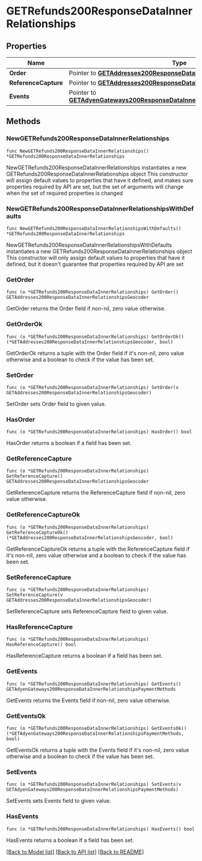# GETRefunds200ResponseDataInnerRelationships

## Properties

Name | Type | Description | Notes
------------ | ------------- | ------------- | -------------
**Order** | Pointer to [**GETAddresses200ResponseDataInnerRelationshipsGeocoder**](GETAddresses200ResponseDataInnerRelationshipsGeocoder.md) |  | [optional] 
**ReferenceCapture** | Pointer to [**GETAddresses200ResponseDataInnerRelationshipsGeocoder**](GETAddresses200ResponseDataInnerRelationshipsGeocoder.md) |  | [optional] 
**Events** | Pointer to [**GETAdyenGateways200ResponseDataInnerRelationshipsPaymentMethods**](GETAdyenGateways200ResponseDataInnerRelationshipsPaymentMethods.md) |  | [optional] 

## Methods

### NewGETRefunds200ResponseDataInnerRelationships

`func NewGETRefunds200ResponseDataInnerRelationships() *GETRefunds200ResponseDataInnerRelationships`

NewGETRefunds200ResponseDataInnerRelationships instantiates a new GETRefunds200ResponseDataInnerRelationships object
This constructor will assign default values to properties that have it defined,
and makes sure properties required by API are set, but the set of arguments
will change when the set of required properties is changed

### NewGETRefunds200ResponseDataInnerRelationshipsWithDefaults

`func NewGETRefunds200ResponseDataInnerRelationshipsWithDefaults() *GETRefunds200ResponseDataInnerRelationships`

NewGETRefunds200ResponseDataInnerRelationshipsWithDefaults instantiates a new GETRefunds200ResponseDataInnerRelationships object
This constructor will only assign default values to properties that have it defined,
but it doesn't guarantee that properties required by API are set

### GetOrder

`func (o *GETRefunds200ResponseDataInnerRelationships) GetOrder() GETAddresses200ResponseDataInnerRelationshipsGeocoder`

GetOrder returns the Order field if non-nil, zero value otherwise.

### GetOrderOk

`func (o *GETRefunds200ResponseDataInnerRelationships) GetOrderOk() (*GETAddresses200ResponseDataInnerRelationshipsGeocoder, bool)`

GetOrderOk returns a tuple with the Order field if it's non-nil, zero value otherwise
and a boolean to check if the value has been set.

### SetOrder

`func (o *GETRefunds200ResponseDataInnerRelationships) SetOrder(v GETAddresses200ResponseDataInnerRelationshipsGeocoder)`

SetOrder sets Order field to given value.

### HasOrder

`func (o *GETRefunds200ResponseDataInnerRelationships) HasOrder() bool`

HasOrder returns a boolean if a field has been set.

### GetReferenceCapture

`func (o *GETRefunds200ResponseDataInnerRelationships) GetReferenceCapture() GETAddresses200ResponseDataInnerRelationshipsGeocoder`

GetReferenceCapture returns the ReferenceCapture field if non-nil, zero value otherwise.

### GetReferenceCaptureOk

`func (o *GETRefunds200ResponseDataInnerRelationships) GetReferenceCaptureOk() (*GETAddresses200ResponseDataInnerRelationshipsGeocoder, bool)`

GetReferenceCaptureOk returns a tuple with the ReferenceCapture field if it's non-nil, zero value otherwise
and a boolean to check if the value has been set.

### SetReferenceCapture

`func (o *GETRefunds200ResponseDataInnerRelationships) SetReferenceCapture(v GETAddresses200ResponseDataInnerRelationshipsGeocoder)`

SetReferenceCapture sets ReferenceCapture field to given value.

### HasReferenceCapture

`func (o *GETRefunds200ResponseDataInnerRelationships) HasReferenceCapture() bool`

HasReferenceCapture returns a boolean if a field has been set.

### GetEvents

`func (o *GETRefunds200ResponseDataInnerRelationships) GetEvents() GETAdyenGateways200ResponseDataInnerRelationshipsPaymentMethods`

GetEvents returns the Events field if non-nil, zero value otherwise.

### GetEventsOk

`func (o *GETRefunds200ResponseDataInnerRelationships) GetEventsOk() (*GETAdyenGateways200ResponseDataInnerRelationshipsPaymentMethods, bool)`

GetEventsOk returns a tuple with the Events field if it's non-nil, zero value otherwise
and a boolean to check if the value has been set.

### SetEvents

`func (o *GETRefunds200ResponseDataInnerRelationships) SetEvents(v GETAdyenGateways200ResponseDataInnerRelationshipsPaymentMethods)`

SetEvents sets Events field to given value.

### HasEvents

`func (o *GETRefunds200ResponseDataInnerRelationships) HasEvents() bool`

HasEvents returns a boolean if a field has been set.


[[Back to Model list]](../README.md#documentation-for-models) [[Back to API list]](../README.md#documentation-for-api-endpoints) [[Back to README]](../README.md)


